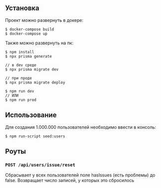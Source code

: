 ## Установка
Проект можно развернуть в докере:
```
$ docker-compose build
$ docker-compose up
```
Также можно развернуть на пк:
```
$ npm install
$ npx prisma generate

// в dev среде
$ npx prisma migrate dev

// при проде 
$ npx prisma migrate deploy

$ npm run dev
// ИЛИ
$ npm run prod
```

## Использование
Для создания 1.000.000 пользователей необходимо ввести в консоль:
```
$ npm run-script seed:users
```

## Роуты
### `POST /api/users/issue/reset`
Сбрасывает у всех пользователей поле hasIssues (есть проблемы) до false. Возвращает число записей, у которых это сбросилось